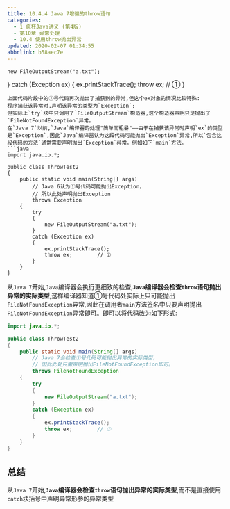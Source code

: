 ```yaml
---
title: 10.4.4 Java 7增强的throw语句
categories: 
  - 1 疯狂Java讲义 (第4版)
  - 第10章 异常处理
  - 10.4 使用throw抛出异常
updated: 2020-02-07 01:34:55
abbrlink: b58aec7e
---
```

    new FileOutputStream("a.txt");
}
catch (Exception ex)
{
    ex.printStackTrace();
    throw ex;        // ①
}
```
上面代码片段中的①号代码再次抛出了捕获到的异常,但这个ex对象的情况比较特殊:
程序捕获该异常时,声明该异常的类型为`Exception`;
但实际上`try`块中只调用了`FileOutputStream`构造器,这个构造器声明只是抛出了`FileNotFoundException`异常。
在`Java 7`以前,`Java`编译器的处理"简单而粗暴"——由于在捕获该异常时声明`ex`的类型是`Exception`,因此`Java`编译器认为这段代码可能抛出`Exception`异常,所以`包含这段代码的方法`通常需要声明抛出`Exception`异常。例如如下`main`方法。
```java
import java.io.*;

public class ThrowTest2
{
    public static void main(String[] args)
        // Java 6认为①号代码可能抛出Exception，
        // 所以此处声明抛出Exception
        throws Exception
    {
        try
        {
            new FileOutputStream("a.txt");
        }
        catch (Exception ex)
        {
            ex.printStackTrace();
            throw ex;        // ①
        }
    }
}
```
从`Java 7`开始,`Java`编译器会执行更细致的检查,**`Java`编译器会检查`throw`语句抛出异常的实际类型**,这样编译器知道①号代码处实际上只可能抛出`FileNotFoundException`异常,因此在调用者`main`方法签名中只要声明抛出`FileNotFoundException`异常即可。即可以将代码改为如下形式:
```java
import java.io.*;

public class ThrowTest2
{
    public static void main(String[] args)
        // Java 7会检查①号代码可能抛出异常的实际类型，
        // 因此此处只需声明抛出FileNotFoundException即可。
        throws FileNotFoundException
    {
        try
        {
            new FileOutputStream("a.txt");
        }
        catch (Exception ex)
        {
            ex.printStackTrace();
            throw ex;        // ①
        }
    }
}
```
## 总结 ##
从`Java 7`开始,**`Java`编译器会检查`throw`语句抛出异常的实际类型**,而不是直接使用`catch`块括号中声明异常形参的异常类型

